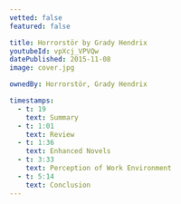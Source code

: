 ```yaml
---
vetted: false
featured: false

title: Horrorstör by Grady Hendrix
youtubeId: vpXcj_VPVQw
datePublished: 2015-11-08
image: cover.jpg

ownedBy: Horrorstör, Grady Hendrix

timestamps:
  - t: 19
    text: Summary
  - t: 1:01
    text: Review
  - t: 1:36
    text: Enhanced Novels
  - t: 3:33
    text: Perception of Work Environment
  - t: 5:14
    text: Conclusion
---
```


